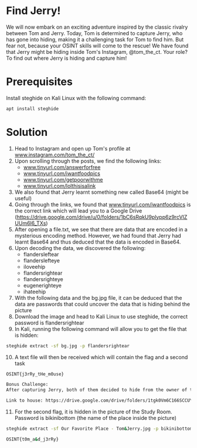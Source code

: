 # Find Jerry!
We will now embark on an exciting adventure inspired by the classic rivalry between Tom and Jerry. 
Today, Tom is determined to capture Jerry, who has gone into hiding, making it a challenging task for Tom to find him. But fear not, because your OSINT skills will come to the rescue! 
We have found that Jerry might be hiding inside Tom's Instagram, @tom_the_ct. Your role? To find out where Jerry is hiding and capture him!

# Prerequisites
Install steghide on Kali Linux with the following command: 

```bash
apt install steghide
```

# Solution
1. Head to Instagram and open up Tom's profile at www.instagram.com/tom_the_ct/
2. Upon scrolling through the posts, we find the following links:
   - www.tinyurl.com/answerforfree
   - www.tinyurl.com/iwantfoodpics
   - www.tinyurl.com/getpoorwithme
   - www.tinyurl.com/lolthisisalink
3. We also found that Jerry learnt something new called Base64 (might be useful)
4. Going through the links, we found that www.tinyurl.com/iwantfoodpics is the correct link which will lead you to a Google Drive (https://drive.google.com/drive/u/0/folders/1bC6sRqkU9plypp6z9rcVIZUUm6l6_TXs)
5. After opening a file.txt, we see that there are data that are encoded in a mysterious encoding method. However, we had found that Jerry had learnt Base64 and thus deduced that the data is encoded in Base64.
6. Upon decoding the data, we discovered the following:
   - flandersleftear
   - flanderslefteye
   - iloveehip
   - flandersrightear
   - flandersrighteye
   - eugenerighteye
   - ihateehip
7. With the following data and the bg.jpg file, it can be deduced that the data are passwords that could uncover the data that is hiding behind the picture
8. Download the image and head to Kali Linux to use steghide, the correct password is flandersrightear
9. In Kali, running the following command will allow you to get the file that is hidden:

```bash
steghide extract -sf bg.jpg -p flandersrightear
```
10. A text file will then be received which will contain the flag and a second task
```bash
OSINT{j3rRy_tHe_m0use}
```
```bash
Bonus Challenge:
After capturing Jerry, both of them decided to hide from the owner of the house in one of the rooms, can you look around the house and find them?

Link to house: https://drive.google.com/drive/folders/1tgk0Vm6C166SCCUYH9SAf_6ucy-PbeF3
```
11. For the second flag, it is hidden in the picture of the Study Room. Password is bikinibottom (the name of the place inside the picture)
```bash
steghide extract -sf Our Favorite Place - Tom&Jerry.jpg -p bikinibottom

OSINT{t0m_a&d_j3rRy}
```
